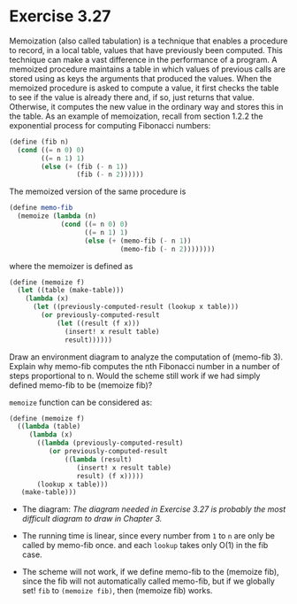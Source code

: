 # Exercise 3.27

Memoization (also called tabulation) is a technique that enables a procedure to
record, in a local table, values that have previously been computed. This
technique can make a vast difference in the performance of a program. A memoized
procedure maintains a table in which values of previous calls are stored using
as keys the arguments that produced the values. When the memoized procedure is
asked to compute a value, it first checks the table to see if the value is
already there and, if so, just returns that value. Otherwise, it computes the
new value in the ordinary way and stores this in the table. As an example of
memoization, recall from section 1.2.2 the exponential process for computing
Fibonacci numbers:

```scheme
(define (fib n)
  (cond ((= n 0) 0)
        ((= n 1) 1)
        (else (+ (fib (- n 1))
                 (fib (- n 2))))))
```

The memoized version of the same procedure is

```scheme
(define memo-fib
  (memoize (lambda (n)
             (cond ((= n 0) 0)
                   ((= n 1) 1)
                   (else (+ (memo-fib (- n 1))
                            (memo-fib (- n 2))))))))
```

where the memoizer is defined as

```scheme
(define (memoize f)
  (let ((table (make-table)))
    (lambda (x)
      (let ((previously-computed-result (lookup x table)))
        (or previously-computed-result
            (let ((result (f x)))
              (insert! x result table)
              result))))))
```

Draw an environment diagram to analyze the computation of (memo-fib 3). Explain
why memo-fib computes the nth Fibonacci number in a number of steps proportional
to n. Would the scheme still work if we had simply defined memo-fib to be
(memoize fib)?

`memoize` function can be considered as:

```scheme
(define (memoize f)
  ((lambda (table)
     (lambda (x)
       ((lambda (previously-computed-result)
          (or previously-computed-result
              ((lambda (result)
                 (insert! x result table)
                 result) (f x)))))
       (lookup x table)))
   (make-table)))
```

- The diagram: _The diagram needed in Exercise 3.27 is probably the most
  difficult diagram to draw in Chapter 3._
  

- The running time is linear, since every number from `1` to `n` are only be
  called by memo-fib once. and each `lookup` takes only O(1) in the fib case.

- The scheme will not work, if we define memo-fib to the (memoize fib), since
  the fib will not automatically called memo-fib, but if we globally set! `fib`
  to `(memoize fib)`, then (memoize fib) works.
